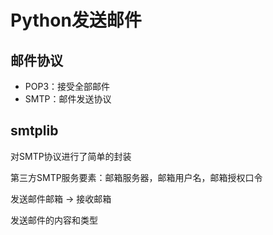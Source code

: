 # Python发送邮件

## 邮件协议

- POP3：接受全部邮件
- SMTP：邮件发送协议

## smtplib

对SMTP协议进行了简单的封装

第三方SMTP服务要素：邮箱服务器，邮箱用户名，邮箱授权口令

发送邮件邮箱 -> 接收邮箱

发送邮件的内容和类型

